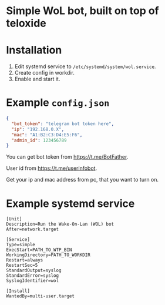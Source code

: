 # Simple WoL bot, built on top of teloxide

# Installation
1. Edit systemd service to ```/etc/systemd/system/wol.service```.
2. Create config in workdir.
3. Enable and start it.

# Example ```config.json```
```json
{
  "bot_token": "telegram bot token here",
  "ip": "192.168.0.X",
  "mac": "A1:B2:C3:D4:E5:F6",
  "admin_id": 123456789
}
```

You can get bot token from https://t.me/BotFather.

User id from https://t.me/userinfobot.

Get your ip and mac address from pc, that you want to turn on.

# Example systemd service

```unit file (systemd)
[Unit]
Description=Run the Wake-On-Lan (WOL) bot
After=network.target

[Service]
Type=simple
ExecStart=PATH_TO_WTP_BIN
WorkingDirectory=PATH_TO_WORKDIR
Restart=always
RestartSec=5
StandardOutput=syslog
StandardError=syslog
SyslogIdentifier=wol

[Install]
WantedBy=multi-user.target
```